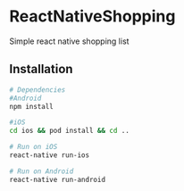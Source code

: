 # ReactNativeShopping
Simple react native shopping list 

## Installation

``` bash
# Dependencies
#Android
npm install

#iOS
cd ios && pod install && cd ..

# Run on iOS
react-native run-ios

# Run on Android
react-native run-android

```